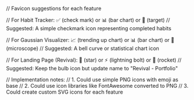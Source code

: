 // Favicon suggestions for each feature

// For Habit Tracker: ✅ (check mark) or 📊 (bar chart) or 🎯 (target)
// Suggested: A simple checkmark icon representing completed habits

// For Gaussian Visualizer: 📈 (trending up chart) or 📊 (bar chart) or 🔬 (microscope)
// Suggested: A bell curve or statistical chart icon

// For Landing Page (Revival): 🌟 (star) or ⚡ (lightning bolt) or 🚀 (rocket)
// Suggested: Keep the bulb icon but update name to "Revival - Portfolio"

// Implementation notes:
// 1. Could use simple PNG icons with emoji as base
// 2. Could use icon libraries like FontAwesome converted to PNG
// 3. Could create custom SVG icons for each feature
